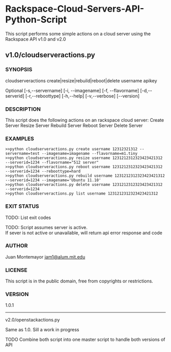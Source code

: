 Rackspace-Cloud-Servers-API-Python-Script
=========================================

This script performs some simple actions on a cloud server using the Rackspace API v1.0 and v2.0


v1.0/cloudserveractions.py
-------------------------------------

### SYNOPSIS

cloudserveractions create|resize|rebuild|reboot|delete username apikey 

Optional
[-s,--servername] [-i, --imagename] [-f, --flavorname]
[-d,--serverid] [-r,--reboottype]
[-h,--help] [-v,--verbose] [--version]

### DESCRIPTION

This script does the following actions on an rackspace cloud server:
Create Server
Resize Server
Rebuild Server
Reboot Server
Delete Server


### EXAMPLES

    >>python cloudserveractions.py create username 12312321312 --servername=test --imagename=imagename --flavorname=m1.tiny   
    >>python cloudserveractions.py resize username 1231212312323423421312 --serverid=1234 --flavorname="512 server"  
    >>python cloudserveractions.py reboot username 1231212312323423421312 --serverid=1234 --reboottype=hard
    >>python cloudserveractions.py rebuild username 1231212312323423421312 --serverid=1234 --imagename='Ubuntu 11.10'
    >>python cloudserveractions.py delete username 1231212312323423421312 --serverid=1234
    >>python cloudserveractions.py list username 1231212312323423421312    


### EXIT STATUS

TODO: List exit codes

TODO: Script assumes server is active.  
If sever is not active or unavailable, 
will return api error response and code

### AUTHOR

Juan Montemayor <jam1@alum.mit.edu>

### LICENSE

This script is in the public domain, free from copyrights or restrictions.

### VERSION

1.0.1

--------------

v2.0/openstackactions.py

Same as 1.0.  Sill a work in progress

TODO Combine both script into one master script to handle both versions of API
